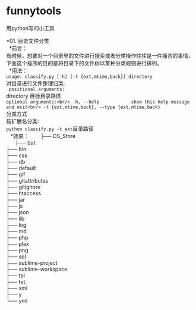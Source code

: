 # funnytools
用python写的小工具

*01. 目录文件分类<br/>
   *前言：<br/>
        有时候，想要对一个目录里的文件进行搜索或者分类操作往往是一件痛苦的事情，下面这个程序的目的是将目录下的文件树以某种分类规则进行排列。<br/>
   *用法：<br/>
        `usage: classify.py [-h] [-t {ext,mtime,back}] directory`<br/>
        对目录进行文件整理归类.<br/>
       ` positional arguments:`<br/>
          directory             目标目录路径<br/>
        `optional arguments:<br/>
          -h, --help            show this help message and exit<br/>
          -t {ext,mtime,back}, --type {ext,mtime,back}`<br/>
                                分类方式<br/>
       按扩展名分类:<br/>
        ` python classify.py -t ext `目录路径<br/>
    *效果：
        ├── DS_Store <br/>
        ├── bat<br/>
        ├── bin<br/>
        ├── css<br/>
        ├── db<br/>
        ├── default<br/>
        ├── gif<br/>
        ├── gitattributes<br/>
        ├── gitignore<br/>
        ├── htaccess<br/>
        ├── jar<br/>
        ├── js<br/>
        ├── json<br/>
        ├── lib<br/>
        ├── log<br/>
        ├── md<br/>
        ├── php<br/>
        ├── plex<br/>
        ├── png<br/>
        ├── sql<br/>
        ├── sublime-project<br/>
        ├── sublime-workspace<br/>
        ├── tpl<br/>
        ├── txt<br/>
        ├── xml<br/>
        ├── y<br/>
        └── yml<br/>
